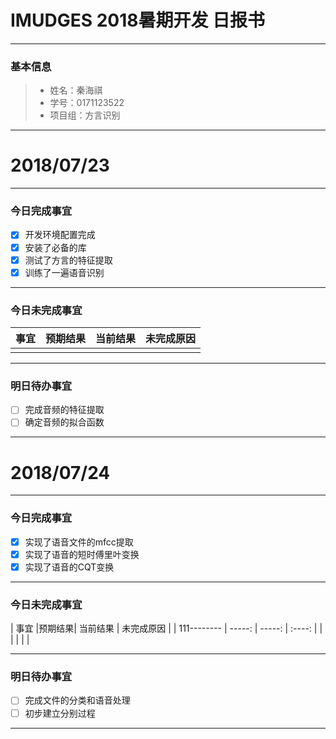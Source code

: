 # IMUDGES 2018暑期开发 日报书
-------


### 基本信息

> * 姓名：秦海祺
> * 学号：0171123522
> * 项目组：方言识别

-------


# 2018/07/23

-------

### 今日完成事宜
- [x]  开发环境配置完成
- [x]  安装了必备的库
- [x]  测试了方言的特征提取
- [x]  训练了一遍语音识别

------
### 今日未完成事宜


| 事宜     |预期结果| 当前结果  | 未完成原因   | 
| --------   | -----:  | -----:  | :----:  |
|    |   |   |   |


------
### 明日待办事宜
- [ ] 完成音频的特征提取
- [ ] 确定音频的拟合函数
-------





# 2018/07/24

-------

### 今日完成事宜
- [x]  实现了语音文件的mfcc提取
- [x]  实现了语音的短时傅里叶变换
- [x]  实现了语音的CQT变换

------
### 今日未完成事宜

| 事宜     |预期结果| 当前结果  | 未完成原因   | 
| 111--------   | -----:  | -----:  | :----:  |
|    |   |   |   |


------
### 明日待办事宜
- [ ] 完成文件的分类和语音处理
- [ ] 初步建立分别过程
-------

